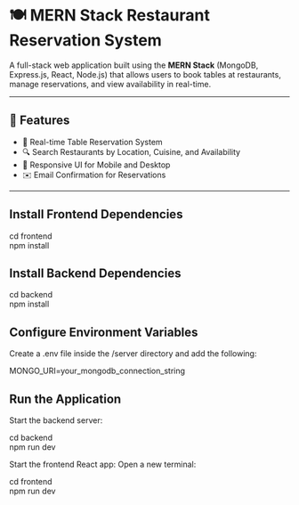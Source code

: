 # 🍽️ MERN Stack Restaurant Reservation System

A full-stack web application built using the **MERN Stack** (MongoDB, Express.js, React, Node.js) that allows users to book tables at restaurants, manage reservations, and view availability in real-time.

---

## 🚀 Features

- 📅 Real-time Table Reservation System
- 🔍 Search Restaurants by Location, Cuisine, and Availability
- 📲 Responsive UI for Mobile and Desktop
- ✉️ Email Confirmation for Reservations

---

## Install Frontend Dependencies
cd frontend
<br>
npm install

## Install Backend Dependencies
cd backend
<br>
npm install

## Configure Environment Variables
Create a .env file inside the /server directory and add the following:

MONGO_URI=your_mongodb_connection_string

## Run the Application

Start the backend server:

cd backend
<br>
npm run dev

Start the frontend React app:
Open a new terminal:

cd frontend
<br>
npm run dev
